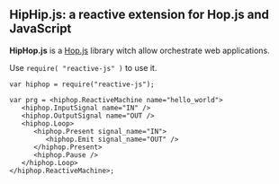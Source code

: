 HipHip.js: a reactive extension for Hop.js and JavaScript
---------------------------------------------------------

__HipHop.js__ is a [Hop.js](http://hop-dev.inria.fr) library witch allow orchestrate web
applications.

Use `require( "reactive-js" )` to use it.


```hopscript
var hiphop = require("reactive-js");

var prg = <hiphop.ReactiveMachine name="hello_world">
   <hiphop.InputSignal name="IN" />
   <hiphop.OutputSignal name="OUT />
   <hiphop.Loop>
      <hiphop.Present signal_name="IN">
         <hiphop.Emit signal_name="OUT" />
      </hiphop.Present>
      <hiphop.Pause />
   </hiphop.Loop>
</hiphop.ReactiveMachine>;
```
